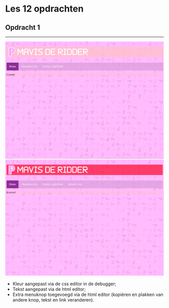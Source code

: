 # Les 12 opdrachten

## Opdracht 1

---

![opdracht 1 before](op1-before.png)
![opdracht 1 after](op1-after.png)

* Kleur aangepast via de css editor in de debugger;
* Tekst aangepast via de html editor;
* Extra menuknop toegevoegd via de html editor (kopiëren en plakken van andere knop, tekst en link veranderen).
